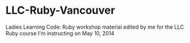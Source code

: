 LLC-Ruby-Vancouver
==================

Ladies Learning Code: Ruby workshop material edited by me for the LLC Ruby course I'm instructing on May 10, 2014 

